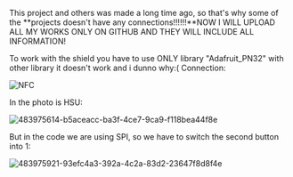 This project and others was made a long time ago, so that's why some of the **projects doesn't have any connections!!!!!!**NOW I WILL UPLOAD ALL MY WORKS ONLY ON GITHUB AND THEY WILL INCLUDE ALL INFORMATION!

To work with the shield you have to use ONLY library "Adafruit_PN32" with other library it doesn't work and i dunno why:(
Connection:

![NFC](https://github.com/user-attachments/assets/147fcdd8-4b8c-41aa-9884-1cc2fa87f38c)


In the photo is HSU:  

![483975614-b5aceacc-ba3f-4ce7-9ca9-f118bea44f8e](https://github.com/user-attachments/assets/2279f437-f986-4567-a2a9-9fedc4fbccec)



But in the code we are using SPI, so we have to switch the second button into 1: 

![483975921-93efc4a3-392a-4c2a-83d2-23647f8d8f4e](https://github.com/user-attachments/assets/e9f47afb-a369-4d33-b906-5acaf14bf4ef)
